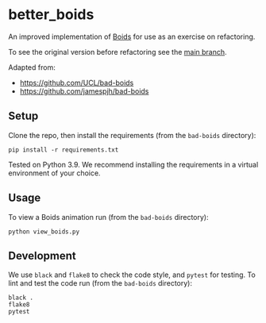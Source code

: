 # better_boids

An improved implementation of [Boids](http://dl.acm.org/citation.cfm?doid=37401.37406)
for use as an exercise on refactoring.

To see the original version before refactoring see the [main branch](https://github.com/jack89roberts/bad-boids/tree/main).

Adapted from:
- https://github.com/UCL/bad-boids
- https://github.com/jamespjh/bad-boids

## Setup

Clone the repo, then install the requirements (from the `bad-boids` directory):
```
pip install -r requirements.txt
```
Tested on Python 3.9. We recommend installing the requirements in a virtual environment of your choice.

## Usage

To view a Boids animation run (from the `bad-boids` directory):

```
python view_boids.py
```

## Development

We use `black` and `flake8` to check the code style, and `pytest` for testing. To lint and test the code run (from the `bad-boids` directory):

```
black .
flake8
pytest
```

